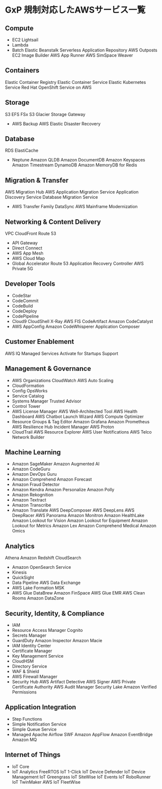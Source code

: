 # GxP 規制対応したAWSサービス一覧

## Compute
- EC2
Lightsail
- Lambda
- Batch
Elastic Beanstalk
Serverless Application Repository
AWS Outposts
EC2 Image Builder
AWS App Runner
AWS SimSpace Weaver

## Containers
Elastic Container Registry
Elastic Container Service
Elastic Kubernetes Service
Red Hat OpenShift Service on AWS

## Storage
S3
EFS
FSx
S3 Glacier
Storage Gateway
- AWS Backup
AWS Elastic Disaster Recovery

## Database
RDS
ElastiCache
- Neptune
Amazon QLDB
Amazon DocumentDB
Amazon Keyspaces
Amazon Timestream
DynamoDB
Amazon MemoryDB for Redis

## Migration & Transfer
AWS Migration Hub
AWS Application Migration Service
Application Discovery Service
Database Migration Service
- AWS Transfer Family
DataSync
AWS Mainframe Modernization

## Networking & Content Delivery
VPC
CloudFront
Route 53
- API Gateway
- Direct Connect
- AWS App Mesh
- AWS Cloud Map
- Global Accelerator
Route 53 Application Recovery Controller
AWS Private 5G

## Developer Tools
- CodeStar
- CodeCommit
- CodeBuild
- CodeDeploy
- CodePipeline
- Cloud9
CloudShell
X-Ray
AWS FIS
CodeArtifact
Amazon CodeCatalyst
- AWS AppConfig
Amazon CodeWhisperer
Application Composer

## Customer Enablement
AWS IQ
Managed Services
Activate for Startups
Support

## Management & Governance
- AWS Organizations
CloudWatch
AWS Auto Scaling
- CloudFormation
- Config
OpsWorks
- Service Catalog
- Systems Manager
Trusted Advisor
- Control Tower
- AWS License Manager
AWS Well-Architected Tool
AWS Health Dashboard
AWS Chatbot
Launch Wizard
AWS Compute Optimizer
- Resource Groups & Tag Editor
Amazon Grafana
Amazon Prometheus
AWS Resilience Hub
Incident Manager
AWS Proton
- CloudTrail
AWS Resource Explorer
AWS User Notifications
AWS Telco Network Builder

## Machine Learning
- Amazon SageMaker
Amazon Augmented AI
- Amazon CodeGuru
- Amazon DevOps Guru
- Amazon Comprehend
Amazon Forecast
- Amazon Fraud Detector
- Amazon Kendra
Amazon Personalize
Amazon Polly
- Amazon Rekognition
- Amazon Textract
- Amazon Transcribe
- Amazon Translate
AWS DeepComposer
AWS DeepLens
AWS DeepRacer
AWS Panorama
Amazon Monitron
Amazon HealthLake
Amazon Lookout for Vision
Amazon Lookout for Equipment
Amazon Lookout for Metrics
Amazon Lex
Amazon Comprehend Medical
Amazon Omics

## Analytics
Athena
Amazon Redshift
CloudSearch
- Amazon OpenSearch Service
- Kinesis
- QuickSight
- Data Pipeline
AWS Data Exchange
- AWS Lake Formation
MSK
- AWS Glue DataBrew
Amazon FinSpace
AWS Glue
EMR
AWS Clean Rooms
Amazon DataZone

## Security, Identity, & Compliance
- IAM
- Resource Access Manager
Cognito
- Secrets Manager
- GuardDuty
Amazon Inspector
Amazon Macie
- IAM Identity Center
- Certificate Manager
- Key Management Service
- CloudHSM
- Directory Service
- WAF & Shield
- AWS Firewall Manager
- Security Hub
AWS Artifact
Detective
AWS Signer
AWS Private Certificate Authority
AWS Audit Manager
Security Lake
Amazon Verified Permissions


## Application Integration
- Step Functions
- Simple Notification Service
- Simple Queue Service
- Managed Apache Airflow
SWF
Amazon AppFlow
Amazon EventBridge
Amazon MQ

## Internet of Things
- IoT Core
- IoT Analytics
FreeRTOS
IoT 1-Click
IoT Device Defender
IoT Device Management
IoT Greengrass
IoT SiteWise
IoT Events
IoT RoboRunner
IoT TwinMaker
AWS IoT FleetWise
